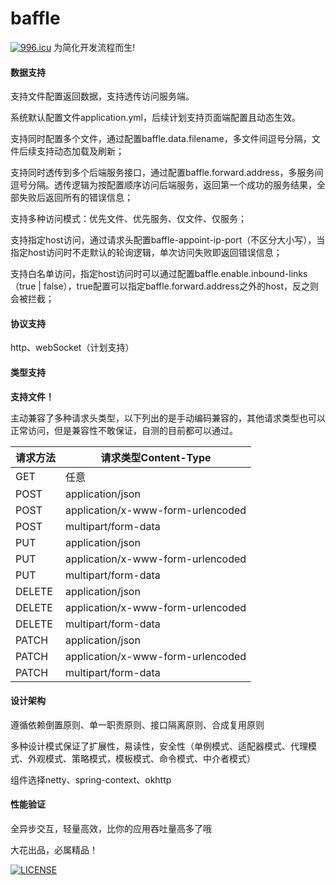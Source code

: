 # baffle

[![996.icu](https://img.shields.io/badge/link-996.icu-red.svg)](https://996.icu)
为简化开发流程而生!

#### 数据支持

支持文件配置返回数据，支持透传访问服务端。

系统默认配置文件application.yml，后续计划支持页面端配置且动态生效。

支持同时配置多个文件，通过配置baffle.data.filename，多文件间逗号分隔，文件后续支持动态加载及刷新；

支持同时透传到多个后端服务接口，通过配置baffle.forward.address，多服务间逗号分隔。透传逻辑为按配置顺序访问后端服务，返回第一个成功的服务结果，全部失败后返回所有的错误信息；

支持多种访问模式：优先文件、优先服务、仅文件、仅服务；

支持指定host访问，通过请求头配置baffle-appoint-ip-port（不区分大小写），当指定host访问时不走默认的轮询逻辑，单次访问失败即返回错误信息；

支持白名单访问，指定host访问时可以通过配置baffle.enable.inbound-links（true | false），true配置可以指定baffle.forward.address之外的host，反之则会被拦截；

#### 协议支持

http、webSocket（计划支持）

#### 类型支持

**支持文件！**

主动兼容了多种请求头类型，以下列出的是手动编码兼容的，其他请求类型也可以正常访问，但是兼容性不敢保证，自测的目前都可以通过。

| 请求方法 | 请求类型Content-Type              |
| -------- | --------------------------------- |
| GET      | 任意                              |
| POST     | application/json                  |
| POST     | application/x-www-form-urlencoded |
| POST     | multipart/form-data               |
| PUT      | application/json                  |
| PUT      | application/x-www-form-urlencoded |
| PUT      | multipart/form-data               |
| DELETE   | application/json                  |
| DELETE   | application/x-www-form-urlencoded |
| DELETE   | multipart/form-data               |
| PATCH    | application/json                  |
| PATCH    | application/x-www-form-urlencoded |
| PATCH    | multipart/form-data               |

#### 设计架构

遵循依赖倒置原则、单一职责原则、接口隔离原则、合成复用原则

多种设计模式保证了扩展性，易读性，安全性（单例模式、适配器模式、代理模式、外观模式、策略模式，模板模式、命令模式、中介者模式）

组件选择netty、spring-context、okhttp

#### 性能验证

全异步交互，轻量高效，比你的应用吞吐量高多了哦

大花出品，必属精品！

[![LICENSE](https://img.shields.io/badge/license-Anti%20996-blue.svg)](https://github.com/996icu/996.ICU/blob/master/LICENSE)
